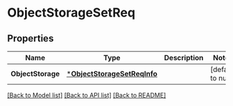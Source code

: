 # ObjectStorageSetReq

## Properties
Name | Type | Description | Notes
------------ | ------------- | ------------- | -------------
**ObjectStorage** | [***ObjectStorageSetReqInfo**](ObjectStorageSetReq_Info.md) |  | [default to null]

[[Back to Model list]](../README.md#documentation-for-models) [[Back to API list]](../README.md#documentation-for-api-endpoints) [[Back to README]](../README.md)



